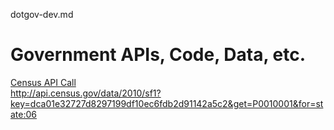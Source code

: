 dotgov-dev.md  
# Government APIs, Code, Data, etc.  




[Census API Call](http://api.census.gov/data/2010/sf1?key=dca01e32727d8297199df10ec6fdb2d91142a5c2&get=P0010001&for=state:06)  
http://api.census.gov/data/2010/sf1?key=dca01e32727d8297199df10ec6fdb2d91142a5c2&get=P0010001&for=state:06  
